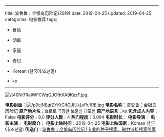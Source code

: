 
---
title: 波鲁鲁：金银岛历险记(2019)
date: 2019-04-25
updated: 2019-04-25
categories: 电影推荐
tags:

- 冒险
- 动画
- 家庭
- 奇幻

- Korean (한국어/조선말)
- ko
---

<img src="https://image.tmdb.org/t/p/original/t40Nr7RaIWFCWqQJOfttXA9KezF.jpg" alt="/t40Nr7RaIWFCWqQJOfttXA9KezF.jpg" title="/t40Nr7RaIWFCWqQJOfttXA9KezF.jpg">

**电影封面**：<img src="https://image.tmdb.org/t/p/w200/p9cjNEqfZYKtGIfQJIUkLvPufRE.jpg" alt="/p9cjNEqfZYKtGIfQJIUkLvPufRE.jpg" title="/p9cjNEqfZYKtGIfQJIUkLvPufRE.jpg">
**电影名称**：波鲁鲁：金银岛历险记
**原产地片名**：뽀로로 극장판 보물섬 대모험
**原产地语言**：ko
**包含成人内容**：False
**电影评分**：8.0
**评分人数**：4
**热门程度**：6.094
**电影时长**：
**电影导演**：
**电影主演**：
**电影简介**：
**电影上映时间**：2019-04-25
**电影上映国家**：Korean (한국어/조선말)
**传送门**：[波鲁鲁：金银岛历险记 |专业的种子搜索、磁力链接搜索引擎](https://movie.amd794.com:2083/?search=%EB%BD%80%EB%A1%9C%EB%A1%9C%20%EA%B7%B9%EC%9E%A5%ED%8C%90%20%EB%B3%B4%EB%AC%BC%EC%84%AC%20%EB%8C%80%EB%AA%A8%ED%97%98&ordering=&mode=match_phrase&page_size=10&page=1)

